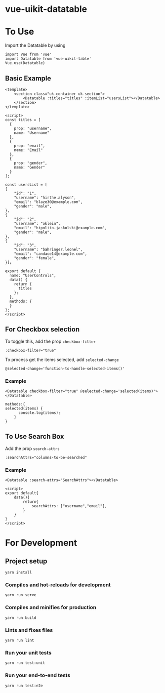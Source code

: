 # vue-uikit-datatable

# To Use
Import the Datatable by using
```
import Vue from 'vue'
import Datatable from 'vue-uikit-table'
Vue.use(Datatable)
```

## Basic Example
```
<template>
    <section class="uk-container uk-section">
        <Datatable :titles="titles" :itemList="usersList"></Datatable>
    </section>
</template>

<script>
const titles = [
  {
    prop: "username",
    name: "Username"
  },
  {
    prop: "email",
    name: "Email"
  },
  {
    prop: "gender",
    name: "Gender"
  }
];

const usersList = [
{
    "id": "1",
    "username": "hirthe.alyson",
    "email": "blaze30@example.com",
    "gender": "male",
},
{
    "id": "2",
    "username": "oklein",
    "email": "hipolito.jaskolski@example.com",
    "gender": "male",
},
{
    "id": "3",
    "username": "bahringer.leonel",
    "email": "candace14@example.com",
    "gender": "female",
}];

export default {
  name: "UserControls",
  data() {
    return {
      titles
    };
  },
  methods: {
  }
};
</script>
```

## For Checkbox selection
To toggle this, add the prop `checkbox-filter`
```
:checkbox-filter="true"
```

To process get the items selected, add `selected-change`

```
@selected-change='function-to-handle-selected-items()'
```

### Example
```
<Datatable checkbox-filter="true" @selected-change='selected(items)'></Datatable>

methods:{
selected(items) {
      console.log(items);
    }
}
```

##  To Use Search Box
Add the prop `search-attrs`
```
:searchAttrs="columns-to-be-searched"
```

### Example
```
<Datatable :search-attrs="SearchAttrs"></Datatable>

<script>
export default{
    data(){
        return{
            searchAttrs: ["username","email"],
        }
    }
}
</script>
```

# For Development 


## Project setup
```
yarn install
```

### Compiles and hot-reloads for development
```
yarn run serve
```

### Compiles and minifies for production
```
yarn run build
```

### Lints and fixes files
```
yarn run lint
```

### Run your unit tests
```
yarn run test:unit
```

### Run your end-to-end tests
```
yarn run test:e2e
```
